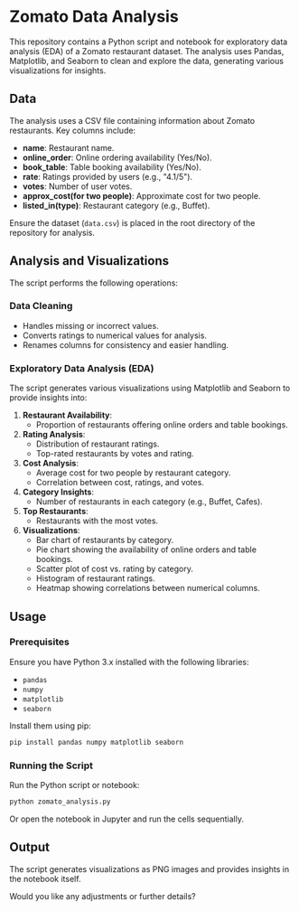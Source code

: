  # Zomato Data Analysis  

This repository contains a Python script and notebook for exploratory data analysis (EDA) of a Zomato restaurant dataset. The analysis uses Pandas, Matplotlib, and Seaborn to clean and explore the data, generating various visualizations for insights.  

## Data  

The analysis uses a CSV file containing information about Zomato restaurants. Key columns include:  
- **name**: Restaurant name.  
- **online_order**: Online ordering availability (Yes/No).  
- **book_table**: Table booking availability (Yes/No).  
- **rate**: Ratings provided by users (e.g., "4.1/5").  
- **votes**: Number of user votes.  
- **approx_cost(for two people)**: Approximate cost for two people.  
- **listed_in(type)**: Restaurant category (e.g., Buffet).  

Ensure the dataset (`data.csv`) is placed in the root directory of the repository for analysis.  

## Analysis and Visualizations  

The script performs the following operations:  

### Data Cleaning  
- Handles missing or incorrect values.  
- Converts ratings to numerical values for analysis.  
- Renames columns for consistency and easier handling.  

### Exploratory Data Analysis (EDA)  
The script generates various visualizations using Matplotlib and Seaborn to provide insights into:  
1. **Restaurant Availability**:  
   - Proportion of restaurants offering online orders and table bookings.  
2. **Rating Analysis**:  
   - Distribution of restaurant ratings.  
   - Top-rated restaurants by votes and rating.  
3. **Cost Analysis**:  
   - Average cost for two people by restaurant category.  
   - Correlation between cost, ratings, and votes.  
4. **Category Insights**:  
   - Number of restaurants in each category (e.g., Buffet, Cafes).  
5. **Top Restaurants**:  
   - Restaurants with the most votes.  
6. **Visualizations**:  
   - Bar chart of restaurants by category.  
   - Pie chart showing the availability of online orders and table bookings.  
   - Scatter plot of cost vs. rating by category.  
   - Histogram of restaurant ratings.  
   - Heatmap showing correlations between numerical columns.  

## Usage  

### Prerequisites  
Ensure you have Python 3.x installed with the following libraries:  
- `pandas`  
- `numpy`  
- `matplotlib`  
- `seaborn`  

Install them using pip:  
```bash  
pip install pandas numpy matplotlib seaborn  
```  

### Running the Script  
Run the Python script or notebook:  
```bash  
python zomato_analysis.py  
```  
Or open the notebook in Jupyter and run the cells sequentially.  

## Output  
The script generates visualizations as PNG images and provides insights in the notebook itself.  

Would you like any adjustments or further details?

